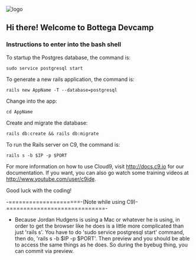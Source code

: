 ![logo](https://s3.amazonaws.com/bottega-devcamp/bottega-devcamp.png)

## Hi there! Welcome to Bottega Devcamp

### Instructions to enter into the bash shell

To startup the Postgres database, the command is:

```
sudo service postgresql start
```

To generate a new rails application, the command is:

```
rails new AppName -T --database=postgresql
```

Change into the app:

```
cd AppName
```

Create and migrate the database:

```
rails db:create && rails db:migrate
```

To run the Rails server on C9, the command is:

```
rails s -b $IP -p $PORT
```

For more information on how to use Cloud9, visit http://docs.c9.io for our documentation. If you want, you can also go watch some training videos at
http://www.youtube.com/user/c9ide.

Good luck with the coding!

-=====================-(Note while using C9)-=============================-
- Because Jordan Hudgens is using a Mac or whatever he is using, in order to
 get the browser like he does is a little more complicated than just 'rails s'.
 You have to do 'sudo service postgresql start' command, then do,
 'rails s -b $IP -p $PORT'. Then preview and you should be able to access the 
 same things as he does. So during the byebug thing, you can commit via preview.
 